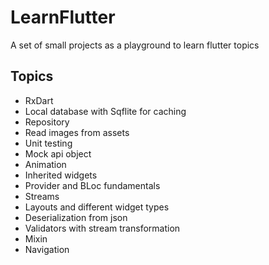 # LearnFlutter

A set of small projects as a playground to learn flutter topics

## Topics
- RxDart
- Local database with Sqflite for caching
- Repository
- Read images from assets
- Unit testing
- Mock api object
- Animation
- Inherited widgets
- Provider and BLoc fundamentals
- Streams
- Layouts and different widget types
- Deserialization from json
- Validators with stream transformation
- Mixin
- Navigation